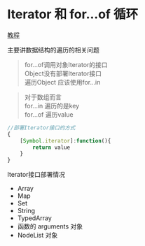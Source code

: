 # Iterator 和 for...of 循环
[教程](http://es6.ruanyifeng.com/#docs/iterator)

主要讲数据结构的遍历的相关问题

>for...of调用对象Iterator的接口  
Object没有部署Iterator接口  
遍历Object 应该使用for...in  

>对于数组而言  
for...in 遍历的是key  
for...of 遍历value  
 
```javascript
//部署Iterator接口的方式
{
    [Symbol.iterator]:function(){
        return value
    }
}
```

Iterator接口部署情况  
+ Array
+ Map
+ Set
+ String
+ TypedArray
+ 函数的 arguments 对象
+ NodeList 对象